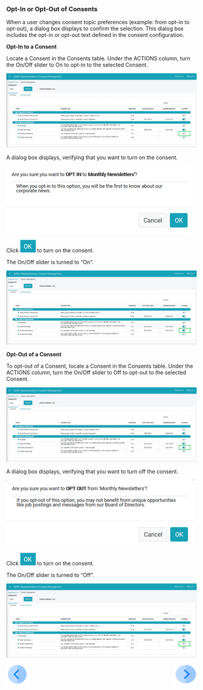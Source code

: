 ### Opt-In or Opt-Out of Consents

When a user changes consent topic preferences (example: from opt-in to opt-out), a dialog box displays to confirm the selection. This dialog box includes the opt-in or opt-out text defined in the consent configuration.

**Opt-In to a Consent**

Locate a Consent in the Consents table. Under the ACTIONS column, turn the On/Off slider to On to opt-in to the selected Consent.

![image](../images/08_8_Consent_RepConsent_Landing3.jpg)  

A dialog box displays, verifying that you want to turn on the consent.

![image](../images/08_13_Consent_RepConsent_OptIn.jpg)                                   

Click ![image](../images/08_ICON_OK.png) to turn on the consent. 

The On/Off slider is turned to “On”.

![image](../images/08_10_Consent_RepConsent_OptIn.jpg)  

**Opt-Out of a Consent**

To opt-out of a Consent, locate a Consent in the Consents table. Under the ACTIONS column, turn the On/Off slider to Off to opt-out to the selected Consent.

![image](../images/08_10_Consent_RepConsent_OptIn.jpg)

A dialog box displays, verifying that you want to turn off the consent.

![image](../images/08_11_Consent_RepConsent_OptOut.jpg) 

Click ![image](../images/08_ICON_OK.png) to turn on the consent. 

The On/Off slider is turned to “Off”.

![image](../images/08_8_Consent_RepConsent_Landing3.jpg)



[![Previous](../images/Previous.png)]( 07_03_Representative_View_Consents.md)[<img align="right" width="60" height="54" src="../images/Next.png">](07_05_Representative_View_Consent_History.md)

